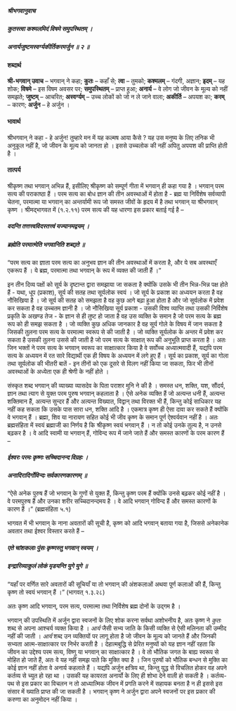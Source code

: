 ##### श्रीभगवानुवाच
##### कुतस्त्वा कश्मलमिदं विषमे समुपस्थितम् ।
##### अनार्यजुष्टमस्वर्ग्यकीर्तिकरमर्जुन ॥ २ ॥

#### शब्दार्थ

**श्री-भगवान्  उवाच** – भगवान् ने कहा; **कुतः** – कहाँ से; **त्वा** – तुमको; **कश्मलम्** – गंदगी,  अज्ञान; **इदम्** – यह शोक; **विषमे** – इस विषम अवसर पर; **समुपस्थितम्** – प्राप्त  हुआ; **अनार्य** – वे लोग जो जीवन के मूल्य को नहीं समझते; **जुष्टम्** – आचरित; **अस्वर्ग्यम्** – उच्च लोकों को जो न ले जाने वाला; **अकीर्ति** – अपयश का; **करम्** – कारण; **अर्जुन** – हे अर्जुन ।

#### भावार्थ

श्रीभगवान् ने कहा - हे अर्जुन! तुम्हारे मन में यह कल्मष आया कैसे ? यह उस मनुष्य के लिए तनिक भी अनुकूल नहीं है, जो जीवन के मूल्य को जानता हो । इससे उच्चलोक की नहीं अपितु अपयश की प्राप्ति होती है ।

#### तात्पर्य

श्रीकृष्ण तथा भगवान् अभिन्न हैं, इसीलिए श्रीकृष्ण को सम्पूर्ण गीता में भगवान् ही कहा गया है । भगवान् परम सत्य की पराकाष्ठा हैं । परम सत्य का बोध ज्ञान की तीन अवस्थाओं में होता है - ब्रह्म या निर्विशेष सर्वव्यापी चेतना, परमात्मा या भगवान् का अन्तर्यामी रूप जो समस्त जीवों के हृदय में है तथा भगवान् या श्रीभगवान् कृष्ण । श्रीमद्भागवत में (१.२.११) परम सत्य की यह धारणा इस प्रकार बताई गई है –

##### वदन्ति तत्तत्त्वविदस्तत्त्वं यज्यानमद्वयम् ।
##### ब्रह्मेति परमात्मेति भगवानिति शब्द्यते ॥

“परम सत्य का ज्ञाता परम सत्य का अनुभव ज्ञान की तीन अवस्थाओं में करता है, और ये सब अवस्थाएँ एकरूप हैं । ये ब्रह्म, परमात्मा तथा भगवान् के रूप में व्यक्त की जाती हैं ।”

इन तीन दिव्य पक्षों को सूर्य के दृष्टान्त द्वारा समझाया जा सकता है क्योंकि उसके भी तीन भिन्न-भिन्न पक्ष होते हैं - यथा, धूप (प्रकाश), सूर्य की सतह तथा सूर्यलोक स्वयं । जो सूर्य के प्रकाश का अध्ययन करता है वह नौसिखिया है । जो सूर्य की सतह को समझता है वह कुछ आगे बढ़ा हुआ होता है और जो सूर्यलोक में प्रवेश कर सकता है वह उच्चतम ज्ञानी है । जो नौसिखिया सूर्य प्रकाश - उसकी विश्व व्याप्ति तथा उसकी निर्विशेष प्रकृति के अखण्ड तेज - के ज्ञान से ही तुष्ट हो जाता है वह उस व्यक्ति के समान है जो परम सत्य के ब्रह्म रूप को ही समझ सकता है । जो व्यक्ति कुछ अधिक जानकार है वह सूर्य गोले के विषय में जान सकता है जिसकी तुलना परम सत्य के परमात्मा स्वरूप से की जाती है । जो व्यक्ति सूर्यलोक के अन्तर में प्रवेश कर सकता है उसकी तुलना उससे की जाती है जो परम सत्य के साक्षात् रूप की अनुभूति प्राप्त करता है । अतः जिन भक्तों ने परम सत्य के भगवान् स्वरूप का साक्षात्कार किया है वे सर्वोच्च अध्यात्मवादी हैं, यद्यपि परम सत्य के अध्ययन में रत सारे विद्यार्थी एक ही विषय के अध्ययन में लगे हुए हैं । सूर्य का प्रकाश, सूर्य का गोला तथा सूर्यलोक की भीतरी बातें - इन तीनों को एक दूसरे से विलग नहीं किया जा सकता, फिर भी तीनों अवस्थाओं के अध्येता एक ही श्रेणी के नहीं होते ।

संस्कृत शब्द भगवान् की व्याख्या व्यासदेव के पिता पराशर मुनि ने की है । समस्त धन, शक्ति, यश, सौंदर्य, ज्ञान तथा त्याग से युक्त परम पुरुष भगवान् कहलाता है । ऐसे अनेक व्यक्ति हैं जो अत्यन्त धनी हैं, अत्यन्त शक्तिमान हैं, अत्यन्त सुन्दर हैं और अत्यन्त विख्यात, विद्वान् तथा विरक्त भी हैं, किन्तु कोई साधिकार यह नहीं कह सकता कि उसके पास सारा धन, शक्ति आदि है । एकमात्र कृष्ण ही ऐसा दावा कर सकते हैं क्योंकि वे भगवान् हैं । ब्रह्मा, शिव या नारायण सहित कोई भी जीव कृष्ण के समान पूर्ण ऐश्वर्यवान नहीं है । अतः ब्रह्मसंहिता में स्वयं ब्रह्माजी का निर्णय है कि श्रीकृष्ण स्वयं भगवान् हैं । न तो कोई उनके तुल्य है, न उनसे बढ़कर है । वे आदि स्वामी या भगवान् हैं, गोविन्द रूप में जाने जाते हैं और समस्त कारणों के परम कारण हैं –

##### ईश्वरः परमः कृष्णः सच्चिदानन्द विग्रहः ।
##### अनादिरादिर्गोविन्दः सर्वकारणकारणम् ॥

“ऐसे अनेक पुरुष हैं जो भगवान् के गुणों से युक्त हैं, किन्तु कृष्ण परम हैं क्योंकि उनसे बढ़कर कोई नहीं है । वे परमपुरुष हैं और उनका शरीर सच्चिदानन्दमय है । वे आदि भगवान् गोविन्द हैं और समस्त कारणों के कारण हैं ।” (ब्रह्मसंहिता ५.१)

भागवत में भी भगवान् के नाना अवतारों की सूची है, कृष्ण को आदि भगवान् बताया गया है, जिससे अनेकानेक अवतार तथा ईश्वर विस्तार करते हैं –

##### एते चांशकलाः पुंसः कृष्णस्तु भगवान् स्वयम् ।
##### इन्द्रारिव्याकुलं लोकं मृडयन्ति युगे युगे ॥

“यहाँ पर वर्णित सारे अवतारों की सूचियाँ या तो भगवान् की अंशकलाओं अथवा पूर्ण कलाओं की हैं, किन्तु कृष्ण तो स्वयं भगवान् हैं ।” (भागवत् १.३.२८)

अतः कृष्ण आदि भगवान्, परम सत्य, परमात्मा तथा निर्विशेष ब्रह्म दोनों के उद्गम है ।

भगवान् की उपस्थिति में अर्जुन द्वारा स्वजनों के लिए शोक करना सर्वथा अशोभनीय है, अतः कृष्ण ने *कुतः* शब्द से अपना आश्चर्य व्यक्त किया है । *आर्य* जैसी सभ्य जाति के किसी व्यक्ति से ऐसी मलिनता की उम्मीद नहीं की जाती । *आर्य* शब्द उन व्यक्तियों पर लागू होता है जो जीवन के मूल्य को जानते हैं और जिनकी सभ्यता आत्म-साक्षात्कार पर निर्भर करती है । देहात्मबुद्धि से प्रेरित मनुष्यों को यह ज्ञान नहीं रहता कि जीवन का उद्देश्य परम सत्य, विष्णु या भगवान् का साक्षात्कार है । वे तो भौतिक जगत के बाह्य स्वरूप से मोहित हो जाते हैं, अतः वे यह नहीं समझ पाते कि मुक्ति क्या है । जिन पुरुषों को भौतिक बन्धन से मुक्ति का कोई ज्ञान नहीं होता वे अनार्य कहलाते हैं । यद्यपि अर्जुन क्षत्रिय था, किन्तु युद्ध से विचलित होकर वह अपने कर्तव्य से च्युत हो रहा था । उसकी यह कायरता अनार्यो के लिए ही शोभा देने वाली हो सकती है । कर्तव्य-पथ से इस प्रकार का विचलन न तो आध्यात्मिक जीवन में प्रगति करने में सहायक बनता है न ही इससे इस संसार में ख्याति प्राप्त की जा सकती है । भगवान् कृष्ण ने अर्जुन द्वारा अपने स्वजनों पर इस प्रकार की करुणा का अनुमोदन नहीं किया ।